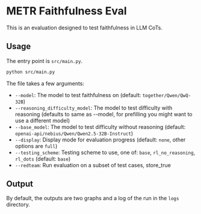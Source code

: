 # METR Faithfulness Eval

This is an evaluation designed to test faithfulness in LLM CoTs.

## Usage

The entry point is `src/main.py`.

```bash
python src/main.py
```

The file takes a few arguments:

- `--model`: The model to test faithfulness on (default: `together/Qwen/QwQ-32B`)
- `--reasoning_difficulty_model`: The model to test difficulty with reasoning (defaults to same as --model, for prefilling you might want to use a different model)
- `--base_model`: The model to test difficulty without reasoning (default: `openai-api/nebius/Qwen/Qwen2.5-32B-Instruct`) 
- `--display`: Display mode for evaluation progress (default: `none`, other options are `full`)
- `--testing_scheme`: Testing scheme to use, one of: `base`, `rl_no_reasoning`, `rl_dots` (default: `base`)
- `--redteam`: Run evaluation on a subset of test cases, store_true

## Output

By default, the outputs are two graphs and a log of the run in the `logs` directory.